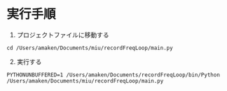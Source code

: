 # 実行手順

1. プロジェクトファイルに移動する

```shell
cd /Users/amaken/Documents/miu/recordFreqLoop/main.py
```

2. 実行する

```shell
PYTHONUNBUFFERED=1 /Users/amaken/Documents/recordFreqLoop/bin/Python /Users/amaken/Documents/miu/recordFreqLoop/main.py
```

